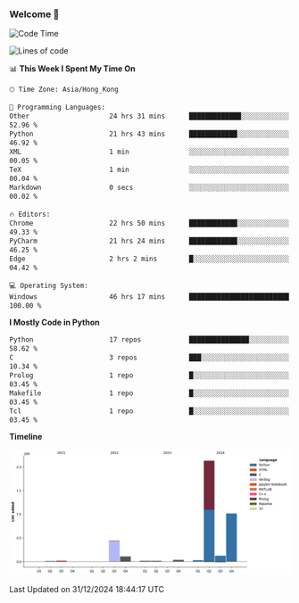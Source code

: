 ### Welcome 👋

<!--START_SECTION:waka-->
![Code Time](http://img.shields.io/badge/Code%20Time-1%2C246%20hrs%2038%20mins-blue)

![Lines of code](https://img.shields.io/badge/From%20Hello%20World%20I%27ve%20Written-3.9%20million%20lines%20of%20code-blue)

📊 **This Week I Spent My Time On** 

```text
🕑︎ Time Zone: Asia/Hong_Kong

💬 Programming Languages: 
Other                    24 hrs 31 mins      █████████████░░░░░░░░░░░░   52.96 % 
Python                   21 hrs 43 mins      ████████████░░░░░░░░░░░░░   46.92 % 
XML                      1 min               ░░░░░░░░░░░░░░░░░░░░░░░░░   00.05 % 
TeX                      1 min               ░░░░░░░░░░░░░░░░░░░░░░░░░   00.04 % 
Markdown                 0 secs              ░░░░░░░░░░░░░░░░░░░░░░░░░   00.02 % 

🔥 Editors: 
Chrome                   22 hrs 50 mins      ████████████░░░░░░░░░░░░░   49.33 % 
PyCharm                  21 hrs 24 mins      ████████████░░░░░░░░░░░░░   46.25 % 
Edge                     2 hrs 2 mins        █░░░░░░░░░░░░░░░░░░░░░░░░   04.42 % 

💻 Operating System: 
Windows                  46 hrs 17 mins      █████████████████████████   100.00 % 
```

**I Mostly Code in Python** 

```text
Python                   17 repos            ███████████████░░░░░░░░░░   58.62 % 
C                        3 repos             ███░░░░░░░░░░░░░░░░░░░░░░   10.34 % 
Prolog                   1 repo              █░░░░░░░░░░░░░░░░░░░░░░░░   03.45 % 
Makefile                 1 repo              █░░░░░░░░░░░░░░░░░░░░░░░░   03.45 % 
Tcl                      1 repo              █░░░░░░░░░░░░░░░░░░░░░░░░   03.45 % 
```



**Timeline**

![Lines of Code chart](https://raw.githubusercontent.com/xhj2501/xhj2501/main/assets/bar_graph.png)


 Last Updated on 31/12/2024 18:44:17 UTC
<!--END_SECTION:waka-->

